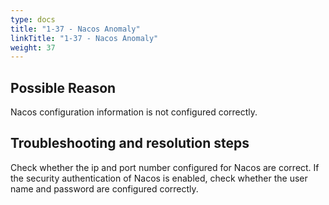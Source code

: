 ```yaml
---
type: docs
title: "1-37 - Nacos Anomaly"
linkTitle: "1-37 - Nacos Anomaly"
weight: 37
---
```


## Possible Reason

Nacos configuration information is not configured correctly.

## Troubleshooting and resolution steps

Check whether the ip and port number configured for Nacos are correct. If the security authentication of Nacos is enabled, check whether the user name and password are configured correctly.

<p style="margin-top: 3rem;"> </p>